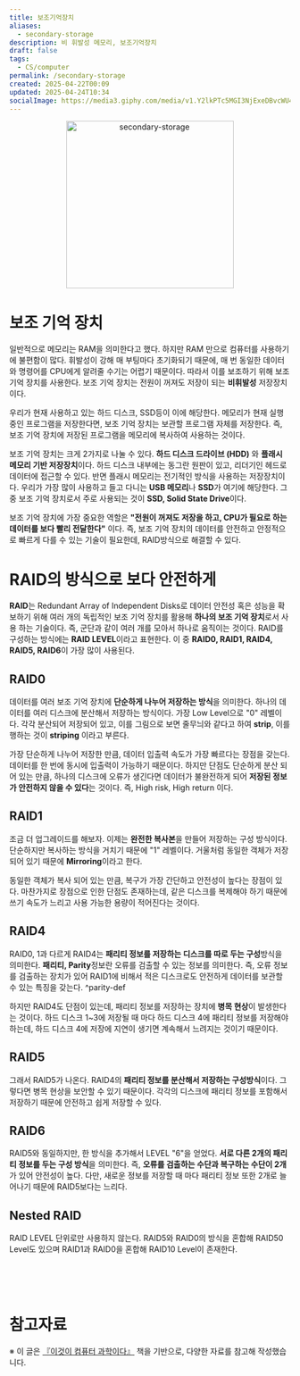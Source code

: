 ```yaml
---
title: 보조기억장치
aliases:
  - secondary-storage
description: 비 휘발성 메모리, 보조기억장치
draft: false
tags:
  - CS/computer
permalink: /secondary-storage
created: 2025-04-22T00:09
updated: 2025-04-24T10:34
socialImage: https://media3.giphy.com/media/v1.Y2lkPTc5MGI3NjExeDBvcWU4MmNwNXowemI5ZDd6dGR2MnF5ZTBodDJmajV5Zmp0cGh0OSZlcD12MV9pbnRlcm5hbF9naWZfYnlfaWQmY3Q9Zw/101IgDtwWFQKti/giphy.gif
---
```

<p align="center">
  <img src="https://media3.giphy.com/media/v1.Y2lkPTc5MGI3NjExeDBvcWU4MmNwNXowemI5ZDd6dGR2MnF5ZTBodDJmajV5Zmp0cGh0OSZlcD12MV9pbnRlcm5hbF9naWZfYnlfaWQmY3Q9Zw/101IgDtwWFQKti/giphy.gif" alt="secondary-storage" width="300">
</p>

# 보조 기억 장치

일반적으로 메모리는 RAM을 의미한다고 했다. 하지만 RAM 만으로 컴퓨터를 사용하기에 불편함이 많다. 휘발성이 강해 매 부팅마다 초기화되기 때문에, 매 번 동일한 데이터와 명령어를 CPU에게 알려줄 수기는 어렵기 때문이다. 따라서 이를 보조하기 위해 보조 기억 장치를 사용한다. 보조 기억 장치는 전원이 꺼져도 저장이 되는 **비휘발성** 저장장치이다. 

우리가 현재 사용하고 있는 하드 디스크, SSD등이 이에 해당한다. 메모리가 현재 실행 중인 프로그램을 저장한다면, 보조 기억 장치는 보관할 프로그램 자체를 저장한다. 즉, 보조 기억 장치에 저장된 프로그램을 메모리에 복사하여 사용하는 것이다. 

보조 기억 장치는 크게 2가지로 나눌 수 있다. **하드 디스크 드라이브 (HDD)** 와 **플래시 메모리 기반 저장장치**이다. 하드 디스크 내부에는 동그란 원판이 있고, 리더기인 헤드로 데이터에 접근할 수 있다. 반면 플래시 메모리는 전기적인 방식을 사용하는 저장장치이다. 우리가 가장 많이 사용하고 들고 다니는 **USB 메모리**나 **SSD**가 여기에 해당한다. 그 중 보조 기억 장치로서 주로 사용되는 것이 **SSD, Solid State Drive**이다. 

보조 기억 장치에 가장 중요한 역할은 **"전원이 꺼져도 저장을 하고, CPU가 필요로 하는 데이터를 보다 빨리 전달한다"** 이다. 즉, 보조 기억 장치의 데이터를 안전하고 안정적으로 빠르게 다를 수 있는 기술이 필요한데, RAID방식으로 해결할 수 있다.
# RAID의 방식으로 보다 안전하게

**RAID**는 Redundant Array of Independent Disks로 데이터 안전성 혹은 성능을 확보하기 위해 여러 개의 독립적인 보조 기억 장치를 활용해 **하나의 보조 기억 장치**로서 사용 하는 기술이다. 즉, 군단과 같이 여러 개를 모아서 하나로 움직이는 것이다. RAID를 구성하는 방식에는 **RAID LEVEL**이라고 표현한다. 이 중 **RAID0, RAID1, RAID4, RAID5, RAID6**이 가장 많이 사용된다.

## RAID0

데이터를 여러 보조 기억 장치에 **단순하게 나누어 저장하는 방식**을 의미한다. 하나의 데이터를 여러 디스크에 분산해서 저장하는 방식이다. 가장 Low Level으로 "0" 레벨이다. 각각 분산되어 저장되어 있고, 이를 그림으로 보면 줄무늬와 같다고 하여 **strip**, 이를 행하는 것이 **striping** 이라고 부른다.  

가장 단순하게 나누어 저장한 만큼, 데이터 입출력 속도가 가장 빠르다는 장점을 갖는다. 데이터를 한 번에 동시에 입출력이 가능하기 때문이다. 하지만 단점도 단순하게 분산 되어 있는 만큼, 하나의 디스크에 오류가 생긴다면 데이터가 불완전하게 되어 **저장된 정보가 안전하지 않을 수 있다**는 것이다. 즉, High risk, High return 이다.

## RAID1

조금 더 업그레이드를 해보자. 이제는 **완전한 복사본**을 만들어 저장하는 구성 방식이다. 단순하지만 복사하는 방식을 거치기 때문에 "1" 레벨이다. 거울처럼 동일한 객체가 저장되어 있기 때문에 **Mirroring**이라고 한다.

동일한 객체가 복사 되어 있는 만큼, 복구가 가장 간단하고 안전성이 높다는 장점이 있다. 마찬가지로 장점으로 인한 단점도 존재하는데, 같은 디스크를 복제해야 하기 때문에 쓰기 속도가 느리고 사용 가능한 용량이 적어진다는 것이다.

## RAID4

RAID0, 1과 다르게 RAID4는 **패리티 정보를 저장하는 디스크를 따로 두는 구성**방식을 의미한다. **패리티, Parity**정보란 오류를 검출할 수 있는 정보를 의미한다. 즉, 오류 정보를 검출하는 장치가 있어 RAID1에 비해서 적은 디스크로도 안전하게 데이터를 보관할 수 있는 특징을 갖는다. 
^parity-def

하지만 RAID4도 단점이 있는데, 패리티 정보를 저장하는 장치에 **병목 현상**이 발생한다는 것이다. 하드 디스크 1~3에 저장될 때 마다 하드 디스크 4에 패리티 정보를 저장해야 하는데, 하드 디스크 4에 저장에 지연이 생기면 계속해서 느려지는 것이기 때문이다.

## RAID5

그래서 RAID5가 나온다. RAID4의 **패리티 정보를 분산해서 저장하는 구성방식**이다. 그렇다면 병목 현상을 보안할 수 있기 때문이다. 각각의 디스크에 패리티 정보를 포함해서 저장하기 때문에 안전하고 쉽게 저장할 수 있다.

## RAID6

RAID5와 동일하지만, 한 방식을 추가해서 LEVEL "6"을 얻었다. **서로 다른 2개의 패리티 정보를 두는 구성 방식**을 의미한다. 즉, **오류를 검출하는 수단과 복구하는 수단이 2개**가 있어 안전성이 높다. 다만, 새로운 정보를 저장할 때 마다 패리티 정보 또한 2개로 늘어나기 때문에 RAID5보다는 느리다.

## Nested RAID

RAID LEVEL 단위로만 사용하지 않는다. RAID5와  RAID0의 방식을 혼합해 RAID50 Level도 있으며 RAID1과 RAID0을 혼합해 RAID10 Level이 존재한다.

</br></br></br>
# 참고자료

※ 이 글은 [『이것이 컴퓨터 과학이다』](https://product.kyobobook.co.kr/detail/S000214014967) 책을 기반으로, 다양한 자료를 참고해 작성했습니다.
